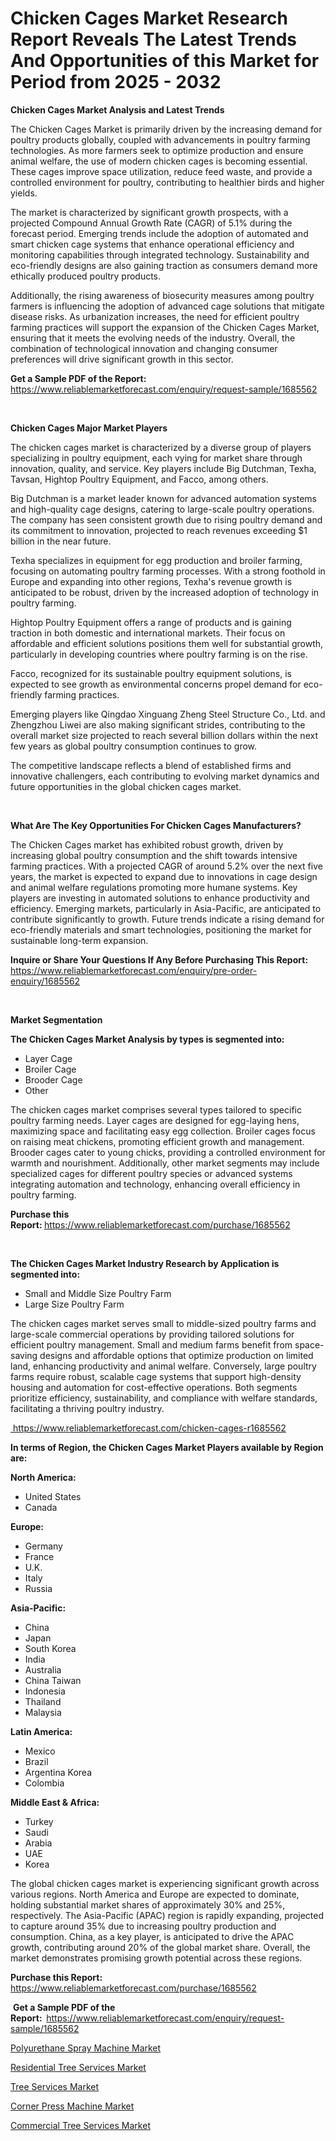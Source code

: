 <p><h1>Chicken Cages Market Research Report Reveals The Latest Trends And Opportunities of this Market for Period from 2025 - 2032</h1></p><p><strong>Chicken Cages Market Analysis and Latest Trends</strong></p>
<p><p>The Chicken Cages Market is primarily driven by the increasing demand for poultry products globally, coupled with advancements in poultry farming technologies. As more farmers seek to optimize production and ensure animal welfare, the use of modern chicken cages is becoming essential. These cages improve space utilization, reduce feed waste, and provide a controlled environment for poultry, contributing to healthier birds and higher yields.</p><p>The market is characterized by significant growth prospects, with a projected Compound Annual Growth Rate (CAGR) of 5.1% during the forecast period. Emerging trends include the adoption of automated and smart chicken cage systems that enhance operational efficiency and monitoring capabilities through integrated technology. Sustainability and eco-friendly designs are also gaining traction as consumers demand more ethically produced poultry products.</p><p>Additionally, the rising awareness of biosecurity measures among poultry farmers is influencing the adoption of advanced cage solutions that mitigate disease risks. As urbanization increases, the need for efficient poultry farming practices will support the expansion of the Chicken Cages Market, ensuring that it meets the evolving needs of the industry. Overall, the combination of technological innovation and changing consumer preferences will drive significant growth in this sector.</p></p>
<p><strong>Get a Sample PDF of the Report:&nbsp;</strong> <a href="https://www.reliablemarketforecast.com/enquiry/request-sample/1685562?utm_campaign=1840&utm_medium=2&utm_source=Github&utm_content=ia&utm_term=11042025&utm_id=chicken-cages">https://www.reliablemarketforecast.com/enquiry/request-sample/1685562</a></p>
<p>&nbsp;</p>
<p><strong>Chicken Cages Major Market Players</strong></p>
<p><p>The chicken cages market is characterized by a diverse group of players specializing in poultry equipment, each vying for market share through innovation, quality, and service. Key players include Big Dutchman, Texha, Tavsan, Hightop Poultry Equipment, and Facco, among others.</p><p>Big Dutchman is a market leader known for advanced automation systems and high-quality cage designs, catering to large-scale poultry operations. The company has seen consistent growth due to rising poultry demand and its commitment to innovation, projected to reach revenues exceeding $1 billion in the near future.</p><p>Texha specializes in equipment for egg production and broiler farming, focusing on automating poultry farming processes. With a strong foothold in Europe and expanding into other regions, Texha's revenue growth is anticipated to be robust, driven by the increased adoption of technology in poultry farming.</p><p>Hightop Poultry Equipment offers a range of products and is gaining traction in both domestic and international markets. Their focus on affordable and efficient solutions positions them well for substantial growth, particularly in developing countries where poultry farming is on the rise.</p><p>Facco, recognized for its sustainable poultry equipment solutions, is expected to see growth as environmental concerns propel demand for eco-friendly farming practices. </p><p>Emerging players like Qingdao Xinguang Zheng Steel Structure Co., Ltd. and Zhengzhou Liwei are also making significant strides, contributing to the overall market size projected to reach several billion dollars within the next few years as global poultry consumption continues to grow.</p><p>The competitive landscape reflects a blend of established firms and innovative challengers, each contributing to evolving market dynamics and future opportunities in the global chicken cages market.</p></p>
<p>&nbsp;</p>
<p><strong>What Are The Key Opportunities For Chicken Cages Manufacturers?</strong></p>
<p><p>The Chicken Cages market has exhibited robust growth, driven by increasing global poultry consumption and the shift towards intensive farming practices. With a projected CAGR of around 5.2% over the next five years, the market is expected to expand due to innovations in cage design and animal welfare regulations promoting more humane systems. Key players are investing in automated solutions to enhance productivity and efficiency. Emerging markets, particularly in Asia-Pacific, are anticipated to contribute significantly to growth. Future trends indicate a rising demand for eco-friendly materials and smart technologies, positioning the market for sustainable long-term expansion.</p></p>
<p><strong>Inquire or Share Your Questions If Any Before Purchasing This Report:</strong> <a href="https://www.reliablemarketforecast.com/enquiry/pre-order-enquiry/1685562?utm_campaign=1840&utm_medium=2&utm_source=Github&utm_content=ia&utm_term=11042025&utm_id=chicken-cages">https://www.reliablemarketforecast.com/enquiry/pre-order-enquiry/1685562</a></p>
<p>&nbsp;</p>
<p><strong>Market Segmentation</strong></p>
<p><strong>The Chicken Cages Market Analysis by types is segmented into:</strong></p>
<p><ul><li>Layer Cage</li><li>Broiler Cage</li><li>Brooder Cage</li><li>Other</li></ul></p>
<p><p>The chicken cages market comprises several types tailored to specific poultry farming needs. Layer cages are designed for egg-laying hens, maximizing space and facilitating easy egg collection. Broiler cages focus on raising meat chickens, promoting efficient growth and management. Brooder cages cater to young chicks, providing a controlled environment for warmth and nourishment. Additionally, other market segments may include specialized cages for different poultry species or advanced systems integrating automation and technology, enhancing overall efficiency in poultry farming.</p></p>
<p><strong>Purchase this Report:&nbsp;</strong><a href="https://www.reliablemarketforecast.com/purchase/1685562?utm_campaign=1840&utm_medium=2&utm_source=Github&utm_content=ia&utm_term=11042025&utm_id=chicken-cages">https://www.reliablemarketforecast.com/purchase/1685562</a></p>
<p>&nbsp;</p>
<p><strong>The Chicken Cages Market Industry Research by Application is segmented into:</strong></p>
<p><ul><li>Small and Middle Size Poultry Farm</li><li>Large Size Poultry Farm</li></ul></p>
<p><p>The chicken cages market serves small to middle-sized poultry farms and large-scale commercial operations by providing tailored solutions for efficient poultry management. Small and medium farms benefit from space-saving designs and affordable options that optimize production on limited land, enhancing productivity and animal welfare. Conversely, large poultry farms require robust, scalable cage systems that support high-density housing and automation for cost-effective operations. Both segments prioritize efficiency, sustainability, and compliance with welfare standards, facilitating a thriving poultry industry.</p></p>
<p><a href="https://www.reliablemarketforecast.com/chicken-cages-r1685562?utm_campaign=1840&utm_medium=2&utm_source=Github&utm_content=ia&utm_term=11042025&utm_id=chicken-cages">&nbsp;https://www.reliablemarketforecast.com/chicken-cages-r1685562</a></p>
<p><strong>In terms of Region, the Chicken Cages Market Players available by Region are:</strong></p>
<p>
    <p> <strong> North America: </strong>
        <ul>
            <li>United States</li>
            <li>Canada</li>
        </ul>
        </p> 
    <p> <strong> Europe: </strong>
        <ul>
            <li>Germany</li>
            <li>France</li>
            <li>U.K.</li>
            <li>Italy</li>
            <li>Russia</li>
        </ul>
        </p> 
    <p> <strong> Asia-Pacific: </strong>
        <ul>
            <li>China</li>
            <li>Japan</li>
            <li>South Korea</li>
            <li>India</li>
            <li>Australia</li>
            <li>China Taiwan</li>
            <li>Indonesia</li>
            <li>Thailand</li>
            <li>Malaysia</li>
        </ul>
        </p> 
    <p> <strong> Latin America: </strong>
        <ul>
            <li>Mexico</li>
            <li>Brazil</li>
            <li>Argentina Korea</li>
            <li>Colombia</li>
        </ul>
        </p> 
    <p> <strong> Middle East & Africa: </strong>
        <ul>
            <li>Turkey</li>
            <li>Saudi</li>
            <li>Arabia</li>
            <li>UAE</li>
            <li>Korea</li>
        </ul>
    </p>
    </p>
<p><p>The global chicken cages market is experiencing significant growth across various regions. North America and Europe are expected to dominate, holding substantial market shares of approximately 30% and 25%, respectively. The Asia-Pacific (APAC) region is rapidly expanding, projected to capture around 35% due to increasing poultry production and consumption. China, as a key player, is anticipated to drive the APAC growth, contributing around 20% of the global market share. Overall, the market demonstrates promising growth potential across these regions.</p></p>
<p><strong>Purchase this Report: </strong><a href="https://www.reliablemarketforecast.com/purchase/1685562?utm_campaign=1840&utm_medium=2&utm_source=Github&utm_content=ia&utm_term=11042025&utm_id=chicken-cages">https://www.reliablemarketforecast.com/purchase/1685562</a></p>
<p>&nbsp;<strong>Get a Sample PDF of the Report:&nbsp;&nbsp;</strong><a href="https://www.reliablemarketforecast.com/enquiry/request-sample/1685562?utm_campaign=1840&utm_medium=2&utm_source=Github&utm_content=ia&utm_term=11042025&utm_id=chicken-cages">https://www.reliablemarketforecast.com/enquiry/request-sample/1685562</a></p>
<p><strong></strong></p>
<p><p><a href="https://github.com/lynlynyusay/Market-Research-Report-List-1/blob/main/polyurethane-spray-machine-market.md?utm_campaign=1840&utm_medium=2&utm_source=Github&utm_content=ia&utm_term=11042025&utm_id=chicken-cages">Polyurethane Spray Machine Market</a></p><p><a href="https://github.com/balapopepi/Market-Research-Report-List-1/blob/main/residential-tree-services-market.md?utm_campaign=1840&utm_medium=2&utm_source=Github&utm_content=ia&utm_term=11042025&utm_id=chicken-cages">Residential Tree Services Market</a></p><p><a href="https://github.com/tashipmhuiri/Market-Research-Report-List-1/blob/main/tree-services-market.md?utm_campaign=1840&utm_medium=2&utm_source=Github&utm_content=ia&utm_term=11042025&utm_id=chicken-cages">Tree Services Market</a></p><p><a href="https://github.com/spoorsusama/Market-Research-Report-List-1/blob/main/corner-press-machine-market.md?utm_campaign=1840&utm_medium=2&utm_source=Github&utm_content=ia&utm_term=11042025&utm_id=chicken-cages">Corner Press Machine Market</a></p><p><a href="https://github.com/akrachveslov/Market-Research-Report-List-1/blob/main/commercial-tree-services-market.md?utm_campaign=1840&utm_medium=2&utm_source=Github&utm_content=ia&utm_term=11042025&utm_id=chicken-cages">Commercial Tree Services Market</a></p></p>